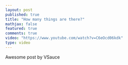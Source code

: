 ```yaml
---
layout: post
published: true
title: "How many things are there?"
mathjax: false
featured: true
comments: true
video: "https://www.youtube.com/watch?v=C6eOcd06kdk"
type: video
---
```


Awesome post by VSauce